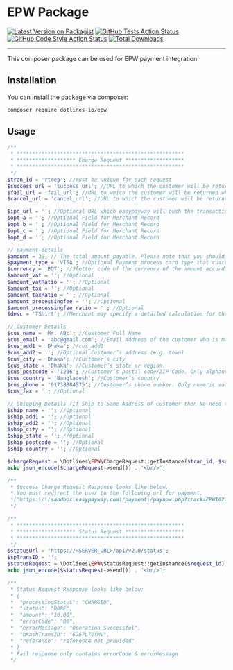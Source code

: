 # EPW Package

[![Latest Version on Packagist](https://img.shields.io/packagist/v/dotlines-io/ghoori-ondemand.svg?style=flat-square)](https://packagist.org/packages/dotlines-io/ghoori-ondemand)
[![GitHub Tests Action Status](https://img.shields.io/github/workflow/status/dotlines-io/ghoori-ondemand/run-tests?label=tests)](https://github.com/dotlines-io/ghoori-ondemand/actions?query=workflow%3ATests+branch%3Amaster)
[![GitHub Code Style Action Status](https://img.shields.io/github/workflow/status/dotlines-io/ghoori-ondemand/Check%20&%20fix%20styling?label=code%20style)](https://github.com/dotlines-io/ghoori-ondemand/actions?query=workflow%3A"Check+%26+fix+styling"+branch%3Amaster)
[![Total Downloads](https://img.shields.io/packagist/dt/dotlines-io/ghoori-ondemand.svg?style=flat-square)](https://packagist.org/packages/dotlines-io/ghoori-ondemand)

---

This composer package can be used for EPW payment integration 

## Installation

You can install the package via composer:

```bash
composer require dotlines-io/epw
```

## Usage

```php
/**
 * ******************************************************
 * ******************* Charge Request *******************
 * ******************************************************
 */
$tran_id = 'rtreg'; //must be unique for each request
$success_url = 'success_url'; //URL to which the customer will be returned when the payment is made successfully.
$fail_url = 'fail_url'; //URL to which the customer will be returned when the payment is made. But the Payment not Accepted by bank or card have insufficient balance etc
$cancel_url = 'cancel_url'; //URL to which the customer will be returned if the payment process is cancelled. If this field is not filled, the gateway window will simply close automatically upon clicking the cancellation button, so the customer will be returned to the last page on the Merchant's website where the customer has been before.

$ipn_url = ''; //Optional URL which easypayway will push the transaction details. Its required to confirm both party payment information updated to both party
$opt_a = ''; //Optional Field for Merchant Record
$opt_b = ''; //Optional Field for Merchant Record
$opt_c = ''; //Optional Field for Merchant Record
$opt_d = ''; //Optional Field for Merchant Record

// payment details
$amount = 39; // The total amount payable. Please note that you should skip the trailing zeroes in case the amount is a natural number
$payment_type = 'VISA'; //Optional Payment process card type that customer want to pay with
$currency = 'BDT'; //3­letter code of the currency of the amount according to ISO 4217 (see Annex I for accepted currencies)
$amount_vat = ''; //Optional
$amount_vatRatio = ''; //Optional
$amount_tax = ''; //Optional
$amount_taxRatio = ''; //Optional
$amount_processingfee = ''; //Optional
$amount_processingfee_ratio = ''; //Optional
$desc = 'T­Shirt'; //Merchant may specify a detailed calculation for the total amount payable. Please note that easypayway does check the validity of these data ­ they are only displayed in the ’More information’ section in the Merchant Panel of the gateway.

// Customer Details
$cus_name = 'Mr. ABc'; //Customer Full Name
$cus_email = 'abc@gmail.com'; //Email address of the customer who is making the payment.
$cus_add1 = 'Dhaka'; //cus_add1
$cus_add2 = ''; //Optional Customer’s address (e.g. town) 
$cus_city = 'Dhaka'; //Customer’s city
$cus_state = 'Dhaka'; //Customer’s state or region. 
$cus_postcode = '1206'; //Customer’s postal code/ZIP Code. Only alphanumeric values are accepted (no punctuation marks etc.)
$cus_country = 'Bangladesh'; //Customer’s country
$cus_phone = '01738084575'; //Customer’s phone number. Only numeric values are accepted
$cus_fax = ''; //Optional

// Shipping Details (If Ship to Same Address of Customer then No need to Fill Up)
$ship_name = ''; //Optional
$ship_add1 = ''; //Optional
$ship_add2 = ''; //Optional
$ship_city = ''; //Optional
$ship_state = ''; //Optional
$ship_postcode = ''; //Optional
$ship_country = ''; //Optional

$chargeRequest = \Dotlines\EPW\ChargeRequest::getInstance($tran_id, $success_url, $fail_url, $cancel_url, $amount, $currency, $desc, $cus_name, $cus_email, $cus_add1, $cus_city, $cus_state, $cus_postcode, $cus_country, $cus_phone, $ipn_url, $opt_a, $opt_b, $opt_c, $opt_d, $payment_type, $amount_vat, $amount_vatRatio, $amount_tax, $amount_taxRatio, $amount_processingfee, $amount_processingfee_ratio, $cus_add2, $cus_fax, $ship_name, $ship_add1, $ship_add2, $ship_city, $ship_state, $ship_postcode, $ship_country);
echo json_encode($chargeRequest->send()) . '<br/>';

/**
 * Success Charge Request Response looks like below.
 * You must redirect the user to the following url for payment.
 *["https:\/\/sandbox.easypayway.com\/payment\/paynow.php?track=EPW1621853905452832"]
 */

/**
 * ******************************************************
 * ******************* Status Request *******************
 * ******************************************************
 */
$statusUrl = 'https://<SERVER_URL>/api/v2.0/status';
$spTransID = '';
$statusRequest = \Dotlines\EPW\StatusRequest::getInstance($request_id​);
echo json_encode($statusRequest->send()) . '<br/>';

/**
 * Status Request Response looks like below:
 * {
 *  "processingStatus": "CHARGED",
 *  "status": "DONE",
 *  "amount": "10.00",
 *  "errorCode": "00",
 *  "errorMessage": "Operation Successful",
 *  "bKashTransID": "6JS7L72YMV",
 *  "reference": "reference not provided"
 * }
 * Fail response only contains errorCode & errorMessage
 */

```